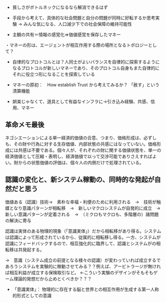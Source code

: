 

* 貧しさがボトルネックになるなら解消できるはず

* 手段から考えて、具体的な社会問題と自分の問題が同時に好転するか思考実験
→ みんな気になる、人口減少下での社会保障の維持可能性



* 主観の共有＝情報の感覚化⇒価値感覚を保存したマネー



・マネーの形は、エージェントが相互作用する際の場所となるトポロジーとして？

* 自律的なプロトコルとは？人同士がよいバランスを自律的に探索するようになるプロトコルが新しいマネーであり、そのプロトコル自身もまた自律的にそれに役立つ形になることを探索している

* マネーの原初：　How establish Trust から考えてみるか？ 「赦す」という清算機能




* 娯楽じゃなくて、道具として有益なインフラに→引き込み経験、共感、信用、マネー




革命メモ最後
---------------
ネゴシエーションによる単一経済的価値の合意、つまり、価格形成は、必ずしも、その財や行為に対する生存価値、内部状態の共感にはなっていない。価格形成には共感は不要である。個々人が、それぞれの財に関する価値状態を、単一の経済価値として圧縮・表明し、経済価値で以って交渉可能でありさえすればよい。財からの状態価値の評価は、個々人の内側だけで処理されている。




認識の変化と、新システム稼動の、同時的な発起が自然だと思う
-----------------------

価値ある（認識）技術→　素朴な幸福・利便のために利用される　→　技術が触媒となり意識パターンが相転移　→　新しいマクロシステムが自発的に成立　→　新しい意識パターンが定着される　→　（ミクロもマクロも、多階層の）諸問題の解決に寄与

認識は実体のある物理的現象（「意識実体」）だから相転移があり得る。システムは認識によって形成されているから、従属的に相転移し得る。一方、システムが認識にフィードバックするので、相互強化的に臨界して、認識とシステムがの相転移は共発起する。

→　意識（システム成立の前提となる様々の認識）が変わっていれば成立するであろうシステムを実験的に稼動させてみる？？例えば、アービトラージが無ければ相互利益が成立する保険取引など。
←こういう実験のデザインがそもそもゲーム理論的発想だから止めとくべきか？？？

* 「意識実体」： 物理的に存在する脳と世界との相互作用が生成する第一人称的形式としての意識





